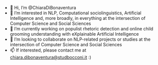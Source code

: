 - 👋 Hi, I’m @ChiaraDiBonaventura
- 👀 I’m interested in NLP, Computational sociolinguistics, Artificial Intelligence and, more broadly, in everything at the intersection of Computer Science and Social Sciences
- 🌱 I’m currently working on populist rhetoric detection and online child grooming understanding with eXplainable Artificial Intelligence
- 💞️ I’m looking to collaborate on NLP-related projects or studies at the intersection of Computer Science and Social Sciences
- 📫 If interested, please contact me at chiara.dibonaventura@studbocconi.it :)

<!---
ChiaraDiBonaventura/ChiaraDiBonaventura is a ✨ special ✨ repository because its `README.md` (this file) appears on your GitHub profile.
You can click the Preview link to take a look at your changes.
--->
